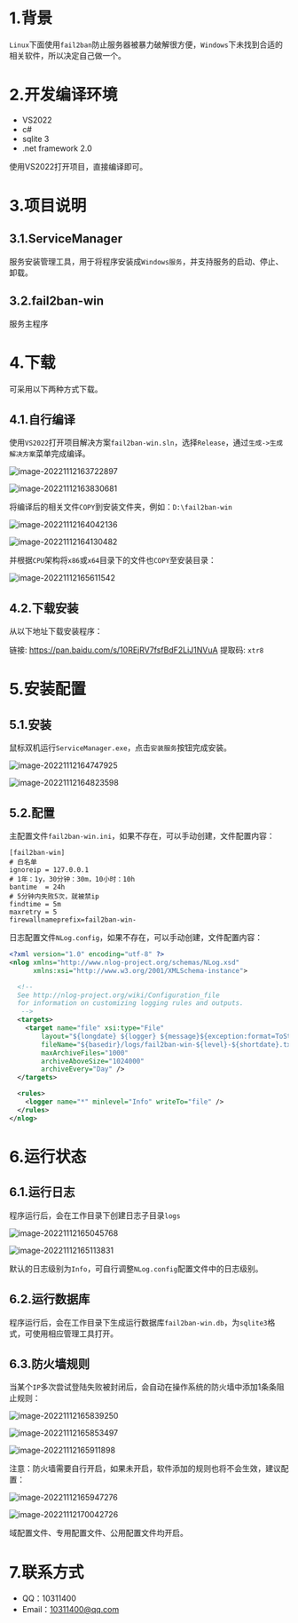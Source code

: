 # 1.背景

`Linux`下面使用`fail2ban`防止服务器被暴力破解很方便，`Windows`下未找到合适的相关软件，所以决定自己做一个。

# 2.开发编译环境

- VS2022
- c#
- sqlite 3
- .net framework 2.0

使用VS2022打开项目，直接编译即可。

# 3.项目说明

## 3.1.ServiceManager

服务安装管理工具，用于将程序安装成`Windows服务`，并支持服务的启动、停止、卸载。

## 3.2.fail2ban-win

服务主程序

# 4.下载

可采用以下两种方式下载。

## 4.1.自行编译

使用`VS2022`打开项目解决方案`fail2ban-win.sln`，选择`Release`，通过`生成->生成解决方案`菜单完成编译。

![image-20221112163722897](images/image-20221112163722897.png)

![image-20221112163830681](images/image-20221112163830681.png)

将编译后的相关文件`COPY`到安装文件夹，例如：`D:\fail2ban-win`

![image-20221112164042136](images/image-20221112164042136.png)

![image-20221112164130482](images/image-20221112164130482.png)

并根据`CPU`架构将`x86`或`x64`目录下的文件也`COPY`至安装目录：

![image-20221112165611542](images/image-20221112165611542.png)



## 4.2.下载安装

从以下地址下载安装程序：

链接: https://pan.baidu.com/s/10REjRV7fsfBdF2LiJ1NVuA 提取码: `xtr8` 



# 5.安装配置

## 5.1.安装

鼠标双机运行`ServiceManager.exe`，点击`安装服务`按钮完成安装。

![image-20221112164747925](images/image-20221112164747925.png)

![image-20221112164823598](images/image-20221112164823598.png)

## 5.2.配置

主配置文件`fail2ban-win.ini`，如果不存在，可以手动创建，文件配置内容：

```properties
[fail2ban-win]
# 白名单
ignoreip = 127.0.0.1
# 1年：1y，30分钟：30m，10小时：10h
bantime  = 24h
# 5分钟内失败5次，就被禁ip
findtime = 5m
maxretry = 5
firewallnameprefix=fail2ban-win-
```

日志配置文件`NLog.config`，如果不存在，可以手动创建，文件配置内容：

```xml
<?xml version="1.0" encoding="utf-8" ?>
<nlog xmlns="http://www.nlog-project.org/schemas/NLog.xsd"
      xmlns:xsi="http://www.w3.org/2001/XMLSchema-instance">

  <!-- 
  See http://nlog-project.org/wiki/Configuration_file 
  for information on customizing logging rules and outputs.
   -->
  <targets>
    <target name="file" xsi:type="File"
        layout="${longdate} ${logger} ${message}${exception:format=ToString}"
        fileName="${basedir}/logs/fail2ban-win-${level}-${shortdate}.txt"
        maxArchiveFiles="1000"
        archiveAboveSize="1024000"
        archiveEvery="Day" />
  </targets>

  <rules>
    <logger name="*" minlevel="Info" writeTo="file" />
  </rules>
</nlog>
````



# 6.运行状态

## 6.1.运行日志

程序运行后，会在工作目录下创建日志子目录`logs`

![image-20221112165045768](images/image-20221112165045768.png)

![image-20221112165113831](images/image-20221112165113831.png)

默认的日志级别为`Info`，可自行调整`NLog.config`配置文件中的日志级别。



## 6.2.运行数据库

程序运行后，会在工作目录下生成运行数据库`fail2ban-win.db`，为`sqlite3`格式，可使用相应管理工具打开。



## 6.3.防火墙规则

当某个`IP`多次尝试登陆失败被封闭后，会自动在操作系统的防火墙中添加1条条阻止规则：

![image-20221112165839250](images/image-20221112165839250.png)

![image-20221112165853497](images/image-20221112165853497.png)

![image-20221112165911898](images/image-20221112165911898.png)

注意：防火墙需要自行开启，如果未开启，软件添加的规则也将不会生效，建议配置：

![image-20221112165947276](images/image-20221112165947276.png)

![image-20221112170042726](images/image-20221112170042726.png)

域配置文件、专用配置文件、公用配置文件均开启。



# 7.联系方式

- QQ：10311400
- Email：[10311400@qq.com](mailto:10311400@qq.com)